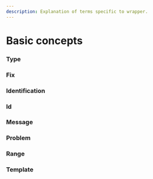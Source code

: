 ```yaml
---
description: Explanation of terms specific to wrapper.
---
```


# Basic concepts

### Type

### Fix

### Identification

### Id

### Message

### Problem

### Range

### Template

